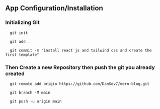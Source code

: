 ## App Configuration/Installation

### Initializing Git
```
  git init

  git add .

  git commit -m "install react js and tailwind css and create the first template"
```
###

### Then Create a new Repository then push the git you already created
```
  git remote add origin https://github.com/DanSev7/mern-blog.git

  git branch -M main

  git push -u origin main
```
